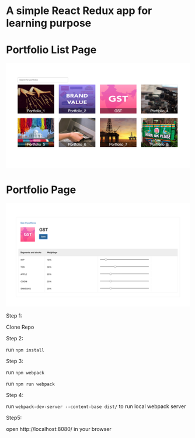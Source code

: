 # A simple React Redux app for learning purpose

# **Portfolio List Page**
![Portfolios](/public/portfolios.png?raw=true "Portfolios")

# **Portfolio Page**
![Portfolio](/public/portfolio.png?raw=true "Portfolio")

Step 1:

Clone Repo

Step 2:

run `npm install`

Step 3:

run `npm webpack`

run `npm run webpack`

Step 4:

run  `webpack-dev-server --content-base dist/` to run local webpack server

Step5:

open http://localhost:8080/ in your browser
